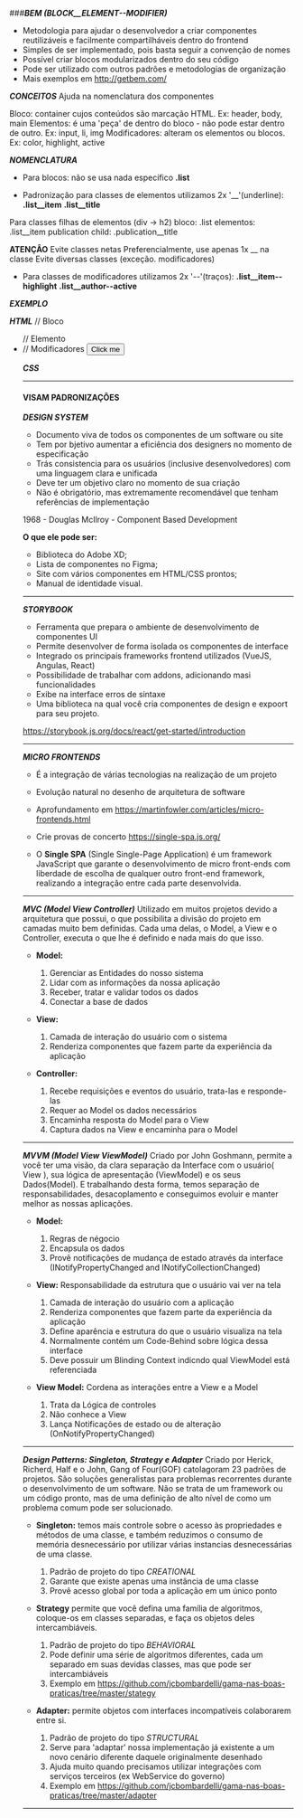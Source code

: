 ###***BEM (BLOCK__ELEMENT--MODIFIER)***

- Metodologia para ajudar o desenvolvedor a criar componentes reutilizáveis e facilmente compartilháveis dentro do frontend
- Simples de ser implementado, pois basta seguir a convenção de nomes
- Possível criar blocos modularizados dentro do seu código
- Pode ser utilizado com outros padrões e metodologias de organização
- Mais exemplos em http://getbem.com/

***CONCEITOS***
Ajuda na nomenclatura dos componentes

Bloco: container cujos conteúdos são marcação HTML. Ex: header, body, main
Elementos: é uma 'peça' de dentro do bloco - não pode estar dentro de outro. Ex: input, li, img
Modificadores: alteram os elementos ou blocos. Ex: color, highlight, active

***NOMENCLATURA***

- Para blocos: não se usa nada específico 
  **.list**

- Padronização para classes de elementos utilizamos 2x '__'(underline):
  **.list__item**
  **.list__title**

Para classes filhas de elementos (div -> h2)
bloco: .list
elementos: .list__item publication
child: .publication__title 

**ATENÇÂO**
Evite classes netas
Preferencialmente, use apenas 1x __ na classe
Evite diversas classes (exceção. modificadores)

- Para classes de modificadores utilizamos 2x '--'(traços):
  **.list__item--highlight**
  **.list__author--active**

***EXEMPLO***

***HTML***
// Bloco
<ul class="list">
// Elemento
<li class="list__item publication">
// Modificadores
<button class="button button--blue button--outline">Click me</button>

***CSS***
<style>
/* Blococ Elemento pai */
.list {}
/* Bloco elemento filho */
.list__item {}
/* Modificadores */
.button--blue {}
.button--state-success {}
</style>

---
#### VISAM PADRONIZAÇÔES 

***DESIGN SYSTEM***
- Documento viva de todos os componentes de um software ou site
- Tem por bjetivo aumentar a eficiência dos designers no momento de especificação
- Trás consistencia para os usuários (inclusive desenvolvedores) com uma linguagem clara e unificada
- Deve ter um objetivo claro no momento de sua criação
- Não é obrigatório, mas extremamente recomendável que tenham referências de implementação

1968 - Douglas McIlroy - Component Based Development

**O que ele pode ser:**
- Biblioteca do Adobe XD;
- Lista de componentes no Figma;
- Site com vários componentes em HTML/CSS prontos;
- Manual de identidade visual.

---
***STORYBOOK***
- Ferramenta que prepara o ambiente de desenvolvimento de componentes UI
- Permite desenvolver de forma isolada os componentes de interface
- Integrado os principais frameworks frontend utilizados (VueJS, Angulas, React)
- Possibilidade de trabalhar com addons, adicionando masi funcionalidades
- Exibe na interface erros de sintaxe
- Uma biblioteca na qual você cria componentes de design e expoort para seu projeto.

https://storybook.js.org/docs/react/get-started/introduction

---
***MICRO FRONTENDS***
- É a integração de várias tecnologias na realização de um projeto
- Evolução natural no desenho de arquitetura de software
- Aprofundamento em https://martinfowler.com/articles/micro-frontends.html
- Crie provas de concerto https://single-spa.js.org/

- O **Single SPA** (Single Single-Page Application) é um framework JavaScript que garante o desenvolvimento de micro front-ends com liberdade de escolha de qualquer outro front-end framework, realizando a integração entre cada parte desenvolvida.

---
***MVC (Model View Controller)***
Utilizado em muitos projetos devido a arquitetura que possui, o que possibilita a divisão do projeto em camadas muito bem definidas. Cada uma delas, o Model, a View e o Controller, executa o que lhe é definido e nada mais do que isso.

- **Model:** 
  1. Gerenciar as Entidades do nosso sistema
  2. Lidar com as informações da nossa aplicação
  3. Receber, tratar e validar todos os dados
  4. Conectar a base de dados

- **View:**
  1. Camada de interação do usuário com o sistema
  2. Renderiza componentes que fazem parte da experiência da aplicação

- **Controller:**
  1. Recebe requisições e eventos do usuário, trata-las e responde-las
  2. Requer ao Model os dados necessários
  3. Encaminha resposta do Model para o View
  4. Captura dados na View e encaminha para o Model

---
***MVVM (Model View ViewModel)***
Criado por John Goshmann, permite a você ter uma visão, da clara separação da Interface com o usuário( View ), sua lógica de apresentação (ViewModel) e os seus Dados(Model). E trabalhando desta forma, temos separação de responsabilidades, desacoplamento e conseguimos evoluir e manter melhor as nossas aplicações.

- **Model:**
  1. Regras de négocio
  2. Encapsula os dados
  3. Provê notificações de mudança de estado através da interface (INotifyPropertyChanged and INotifyCollectionChanged)

- **View:** Responsabilidade da estrutura que o usuário vai ver na tela
  1. Camada de interação do usuário com a aplicação
  2. Renderiza componentes que fazem parte da experiência da aplicação
  3. Define aparência e estrutura do que o usuário visualiza na tela
  4. Normalmente contém um Code-Behind sobre lógica dessa interface
  5. Deve possuir um Blinding Context indicndo qual ViewModel está referenciada

- **View Model:** Cordena as interações entre a View e a Model
  1. Trata da Lógica de controles
  2. Não conhece a View
  3. Lança Notificações de estado ou de alteração (OnNotifyPropertyChanged)

---
***Design Patterns: Singleton, Strategy e Adapter***
Criado por Herick, Richerd, Half e o John, Gang of Four(GOF) catolagoram 23 padrões de projetos. São soluções generalistas para problemas recorrentes durante o desenvolvimento de um software. Não se trata de um framework ou um código pronto, mas de uma definição de alto nível de como um problema comum pode ser solucionado.

- **Singleton:** temos mais controle sobre o acesso às propriedades e métodos de uma classe, e também reduzimos o consumo de memória desnecessário por utilizar várias instancias desnecessárias de uma classe.
  1. Padrão de projeto do tipo *CREATIONAL*
  2. Garante que existe apenas uma instância de uma classe
  3. Provê acesso global por toda a aplicação em um único ponto

- **Strategy** permite que você defina uma família de algoritmos, coloque-os em classes separadas, e faça os objetos deles intercambiáveis.
  1. Padrão de projeto do tipo *BEHAVIORAL*
  2. Pode definir uma série de algoritmos diferentes, cada um separado em suas devidas classes, mas que pode ser intercambiáveis
  3. Exemplo em https://github.com/jcbombardelli/gama-nas-boas-praticas/tree/master/stategy

- **Adapter:** permite objetos com interfaces incompatíveis colaborarem entre si.
  1. Padrão de projeto do tipo *STRUCTURAL*
  2. Serve para 'adaptar' nossa implementação já existente a um novo cenário diferente daquele originalmente desenhado
  3. Ajuda muito quando precisamos utilizar integrações com serviços terceiros (ex WebService do governo)
  4. Exemplo em https://github.com/jcbombardelli/gama-nas-boas-praticas/tree/master/adapter


---